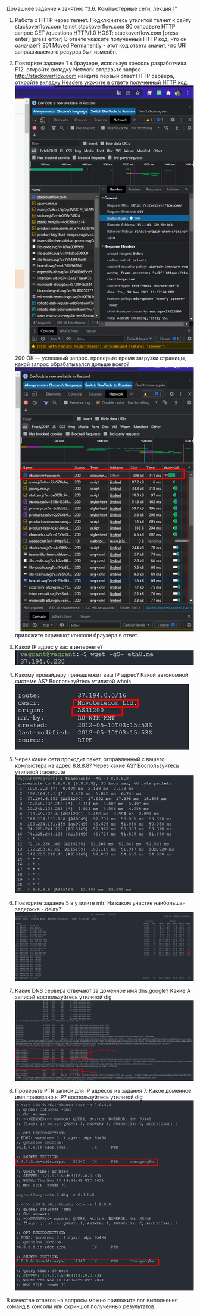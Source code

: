 Домашнее задание к занятию "3.6. Компьютерные сети, лекция 1"
1. Работа c HTTP через телнет.
Подключитесь утилитой телнет к сайту stackoverflow.com telnet stackoverflow.com 80
отправьте HTTP запрос
GET /questions HTTP/1.0
HOST: stackoverflow.com
[press enter]
[press enter]
В ответе укажите полученный HTTP код, что он означает?
301 Moved Permanently - этот код ответа значит, что URI запрашиваемого ресурса был изменён.

2. Повторите задание 1 в браузере, используя консоль разработчика F12.
откройте вкладку Network
отправьте запрос http://stackoverflow.com
найдите первый ответ HTTP сервера, откройте вкладку Headers
укажите в ответе полученный HTTP код.
![img.png](img.png)
200 OK — успешный запрос.
проверьте время загрузки страницы, какой запрос обрабатывался дольше всего?
![img_1.png](img_1.png)
приложите скриншот консоли браузера в ответ.
3. Какой IP адрес у вас в интернете?
![img_2.png](img_2.png)
4. Какому провайдеру принадлежит ваш IP адрес? Какой автономной системе AS? Воспользуйтесь утилитой whois
![img_3.png](img_3.png)
5. Через какие сети проходит пакет, отправленный с вашего компьютера на адрес 8.8.8.8? Через какие AS? Воспользуйтесь утилитой traceroute
![img_4.png](img_4.png)
6. Повторите задание 5 в утилите mtr. На каком участке наибольшая задержка - delay?
![img_5.png](img_5.png)
7. Какие DNS сервера отвечают за доменное имя dns.google? Какие A записи? воспользуйтесь утилитой dig
![img_6.png](img_6.png)
8. Проверьте PTR записи для IP адресов из задания 7. Какое доменное имя привязано к IP? воспользуйтесь утилитой dig
![img_7.png](img_7.png)

В качестве ответов на вопросы можно приложите лог выполнения команд в консоли или скриншот полученных результатов.
